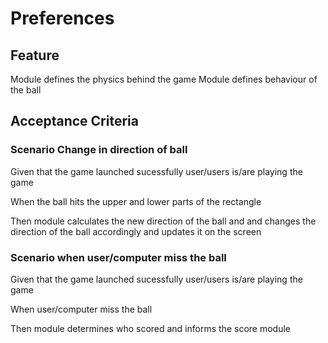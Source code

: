 # Preferences

## Feature

Module defines the physics behind the game
Module defines behaviour of the ball

## Acceptance Criteria

### Scenario Change in direction of ball

  Given that the game launched sucessfully
  user/users is/are playing the game

  When the ball hits the upper and lower parts of the rectangle

  Then module calculates the new direction of the ball
  and and changes the direction of the ball accordingly
  and updates it on the screen

### Scenario when user/computer miss the ball

  Given that the game launched sucessfully
  user/users is/are playing the game

  When user/computer miss the ball

  Then module determines who scored and informs the score module
